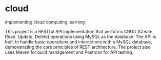 # cloud
implementing cloud computing learning

This project is a RESTful API implementation that performs CRUD (Create, Read, Update, Delete) operations using MySQL as the database. The API is built to handle basic operations and interactions with a MySQL database, demonstrating the core principles of REST architecture. The project also uses Maven for build management and Postman for API testing.
